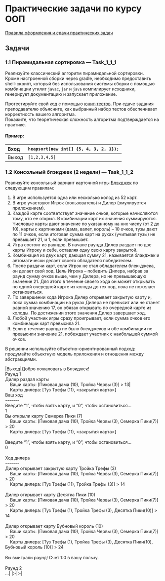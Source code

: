 # Практические задачи по курсу ООП

[Правила оформления и сдачи практических задач](https://docs.google.com/document/d/1rGBNsl5-POQg3t4Lbn6Qad6yrAGWCqndiEnUrpYjHos/edit?usp=sharing)

## Задачи

### 1.1 Пирамидальная сортировка — **Task_1_1_1**  
Реализуйте классический алгоритм пирамидальной сортировки.  
Кроме настроенной сборки через gradle, необходимо предоставить shell-скрипт, который без использования системы сборки с помощью комбинации утилит `javac`, `jar` и `java` компилирует исходники, генерирует документацию и запускает приложение.  

Протестируйте свой код с помощью [юнит-тестов](https://en.wikipedia.org/wiki/Unit_testing). При сдаче задания преподавателю объясните, как выбранный набор тестов обеспечивает корректность вашего алгоритма.  
Покажите, что теоретическая сложность алгоритма подтверждается на практике.

#### Пример:
|Вход|`heapsort(new int[] {5, 4, 3, 2, 1});`|
|:-|:-|
|Выход|`[1,2,3,4,5]`|

### 1.2 Консольный блэкджек (2 недели) — **Task_1_1_2**
Реализуйте консольный вариант карточной игры [Блэкджек](https://ru.wikipedia.org/wiki/%D0%91%D0%BB%D1%8D%D0%BA%D0%B4%D0%B6%D0%B5%D0%BA) по следующим правилам:
1. В игре используется одна или несколько колод из 52 карт.
2. В игре участвуют Игрок (пользователь) и Дилер (эмулируется приложением).
3. Каждой карте соответствует значение очков, которые начисляются тому, кто ее
открыл. В комбинации карт их значения суммируются.
Числовые карты дают значение по указанному на них числу (от 2 до 10), карты с
картинками (дама, валет, король) – 10 очков, тузы дают по 11 очков, если
итоговая сумма карт на руках (учитывая тузы) не превышает 21, и 1, если
превышает.
4. Игра состоит из раундов. В начале раунда Дилер раздает по две карты Игроку и
себе, оставляя одну свою карту закрытой.
5. Комбинация из двух карт, дающая сумму 21, называется блэкджек и
автоматически делает своего обладателя победителем.
6. После раздачи карт, если Игрок не стал обладателем блек-джека, он делает
свой ход. Цель Игрока – победить Дилера, набрав за раунд сумму очков выше,
чем у Дилера, но не превышающую значение 21. Для этого в течение своего
хода он может открывать по одной очередной карте из колоды до тех пор, пока
не пожелает остановиться.
7. По завершении хода Игрока Дилер открывает закрытую карту и, пока сумма
комбинации на руках Дилера не превысит или не станет равной значению 17, он
обязан открывать по очередной карте из колоды. По достижении этого значения
Дилер завершает ход.
8. Любой участник игры сразу проигрывает, если сумма очков его комбинации карт
превысила 21.
9. Если в течение раунда не было блекджеков и обе комбинации не превысили
значение 21, побеждает участник с наибольшей суммой очков.

В решении используйте объектно-ориентированный подход: продумайте объектную
модель приложения и отношения между абстракциями.

|Выход|Добро пожаловать в Блэкджек!<br>Раунд 1<br>Дилер раздал карты<br>&nbsp;&nbsp;&nbsp;&nbsp;Ваши карты: [Пиковая дама (10), Тройка Червы (3)] > 13|<br>&nbsp;&nbsp;&nbsp;&nbsp;Карты дилера: [Туз Трефы (11), <закрытая карта>]<br>Ваш ход<br>-------<br>Введите “1”, чтобы взять карту, и “0”, чтобы остановиться...<br>1<br>Вы открыли карту Семерка Пики (7)<br>&nbsp;&nbsp;&nbsp;&nbsp;Ваши карты: [Пиковая дама (10), Тройка Червы (3), Семерка Пики(7)] > 20<br>&nbsp;&nbsp;&nbsp;&nbsp;Карты дилера: [Туз Трефы (11), <закрытая карта>]<br><br>Введите “1”, чтобы взять карту, и “0”, чтобы остановиться...<br>0<br><br>Ход дилера<br>-------<br>Дилер открывает закрытую карту Тройка Трефы (3)<br>&nbsp;&nbsp;&nbsp;&nbsp;Ваши карты: [Пиковая дама (10), Тройка Червы (3), Семерка Пики(7)] > 20<br>&nbsp;&nbsp;&nbsp;&nbsp;Карты дилера: [Туз Трефы (11), Тройка Трефы (3)] > 14<br><br>Дилер открывает карту Десятка Пики (10)<br>&nbsp;&nbsp;&nbsp;&nbsp;Ваши карты: [Пиковая дама (10), Тройка Червы (3), Семерка Пики(7)] > 20<br>&nbsp;&nbsp;&nbsp;&nbsp;Карты дилера: [Туз Трефы (1), Тройка Трефы (3), Десятка Пики(10)] > 14<br><br>Дилер открывает карту Бубновый король (10)<br>&nbsp;&nbsp;&nbsp;&nbsp;Ваши карты: [Пиковая дама (10), Тройка Червы (3), Семерка Пики(7)] > 20<br>&nbsp;&nbsp;&nbsp;&nbsp;Карты дилера: [Туз Трефы (1), Тройка Трефы (3), Десятка Пики(10), Бубновый король (10)] > 24<br><br>Вы выиграли раунд! Счет 1:0 в вашу пользу.<br><br>Раунд 2<br>...|
|:-|:-|